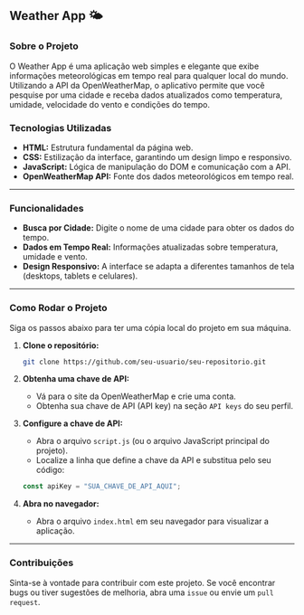 ## Weather App 🌤️

### Sobre o Projeto

O Weather App é uma aplicação web simples e elegante que exibe informações meteorológicas em tempo real para qualquer local do mundo. Utilizando a API da OpenWeatherMap, o aplicativo permite que você pesquise por uma cidade e receba dados atualizados como temperatura, umidade, velocidade do vento e condições do tempo.

### Tecnologias Utilizadas

  * **HTML:** Estrutura fundamental da página web.
  * **CSS:** Estilização da interface, garantindo um design limpo e responsivo.
  * **JavaScript:** Lógica de manipulação do DOM e comunicação com a API.
  * **OpenWeatherMap API:** Fonte dos dados meteorológicos em tempo real.

-----

### Funcionalidades

  * **Busca por Cidade:** Digite o nome de uma cidade para obter os dados do tempo.
  * **Dados em Tempo Real:** Informações atualizadas sobre temperatura, umidade e vento.
  * **Design Responsivo:** A interface se adapta a diferentes tamanhos de tela (desktops, tablets e celulares).

-----

### Como Rodar o Projeto

Siga os passos abaixo para ter uma cópia local do projeto em sua máquina.

1.  **Clone o repositório:**

    ```bash
    git clone https://github.com/seu-usuario/seu-repositorio.git
    ```

2.  **Obtenha uma chave de API:**

      * Vá para o site da OpenWeatherMap e crie uma conta.
      * Obtenha sua chave de API (API key) na seção `API keys` do seu perfil.

3.  **Configure a chave de API:**

      * Abra o arquivo `script.js` (ou o arquivo JavaScript principal do projeto).
      * Localize a linha que define a chave da API e substitua pelo seu código:

    <!-- end list -->

    ```javascript
    const apiKey = "SUA_CHAVE_DE_API_AQUI";
    ```

4.  **Abra no navegador:**

      * Abra o arquivo `index.html` em seu navegador para visualizar a aplicação.

-----

### Contribuições

Sinta-se à vontade para contribuir com este projeto. Se você encontrar bugs ou tiver sugestões de melhoria, abra uma `issue` ou envie um `pull request`.